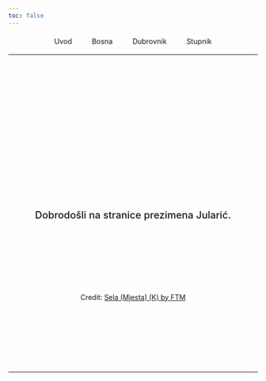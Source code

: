 ```yaml
---
toc: false
---
```


<div class="top-links">
  <a href="https://hjftm.github.io/observablehq_iframe/">Uvod</a>
  <a href="https://hjftm.github.io/bosna/">Bosna</a>
  <a href="https://hjftm.github.io/dubrovnik/">Dubrovnik</a>
  <a href="https://hjftm.github.io/stupnik/">Stupnik</a>
</div>

---

<div class="hero">
  <h1>Jularić / Ilarić</h1>
  <h2>Dobrodošli na stranice prezimena Jularić.</h2>
</div>

<div class="hero">
  <div id="observablehq-mapa-ecaa107d"></div>
  <p>Credit: <a href="https://observablehq.com/d/b313e21d5ed7eb88@247">Sela (Mjesta) (K) by FTM</a></p>

  <link rel="stylesheet" href="https://cdn.jsdelivr.net/npm/@observablehq/inspector@5/dist/inspector.css">
  <script type="module">
    import {Runtime, Inspector} from "https://cdn.jsdelivr.net/npm/@observablehq/runtime@5/dist/runtime.js";
    import define from "https://api.observablehq.com/d/b313e21d5ed7eb88.js?v=4";
    new Runtime().module(define, name => {
      if (name === "mapa") return new Inspector(document.querySelector("#observablehq-mapa-ecaa107d"));
    });
  </script>
</div>

---

<style>

.top-links {
  display: flex;
  justify-content: center;
  gap: 1rem;
  font-size: 0.9rem;
  margin: 1rem auto;
  flex-wrap: wrap;
  margin-bottom: 0;
  padding-bottom: 0;
}

.top-links a {
  padding: 0.25rem 0.75rem;
  background-color: var(--theme-background-code);
  color: var(--theme-foreground);
  text-decoration: none;
  border-radius: 0.25rem;
  transition: background-color 0.2s ease;
}

.top-links a:hover {
  background-color: var(--theme-background);
}

.hero {
  display: flex;
  flex-direction: column;
  align-items: center;
  font-family: var(--sans-serif);
  margin: 4rem 0 8rem;
  text-wrap: balance;
  text-align: center;
}

.hero h1 {
  margin: 1rem 0;
  padding: 1rem 0;
  max-width: none;
  font-size: 14vw;
  font-weight: 900;
  line-height: 1;
  background: linear-gradient(30deg, var(--theme-foreground-focus), currentColor);
  -webkit-background-clip: text;
  -webkit-text-fill-color: transparent;
  background-clip: text;
}

.hero h2 {
  margin: 0;
  max-width: 34em;
  font-size: 20px;
  font-style: initial;
  font-weight: 500;
  line-height: 1.5;
  color: var(--theme-foreground-muted);
}

@media (min-width: 640px) {
  .hero h1 {
    font-size: 90px;
  }
}

</style>
